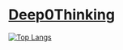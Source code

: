 # [Deep0Thinking](http://Deep0Thinking.github.io)

[![Top Langs](https://github-readme-stats.vercel.app/api/top-langs/?username=deep0thinking&langs_count=6)](https://github.com/anuraghazra/github-readme-stats)
